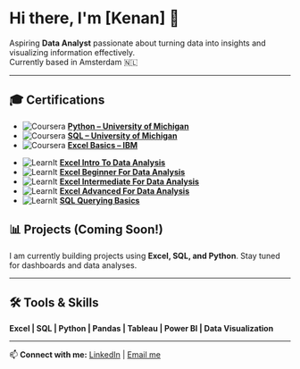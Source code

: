 # Hi there, I'm [Kenan] 👋

Aspiring **Data Analyst** passionate about turning data into insights and visualizing information effectively.  
Currently based in Amsterdam 🇳🇱  

---
## 🎓 Certifications

<!-- Coursera / IBM -->
- ![Coursera](https://img.shields.io/badge/Coursera-Completed-brightgreen) [**Python – University of Michigan**](certificates/pythonmichiganuniversty.png)
- ![Coursera](https://img.shields.io/badge/Coursera-Completed-brightgreen) [**SQL – University of Michigan**](certificates/sqlmichiganuniversty.png)
- ![Coursera](https://img.shields.io/badge/Coursera-Completed-brightgreen) [**Excel Basics – IBM**](certificates/excelbasicsibm.jpeg)

<!-- LearnIt -->
- ![LearnIt](https://img.shields.io/badge/LearnIt-Certificate-blue) [**Excel Intro To Data Analysis**](certificates/excelintro.png)
- ![LearnIt](https://img.shields.io/badge/LearnIt-Certificate-blue) [**Excel Beginner For Data Analysis**](certificates/excelbeginner.png)
- ![LearnIt](https://img.shields.io/badge/LearnIt-Certificate-blue) [**Excel Intermediate For Data Analysis**](certificates/excelintermediate.png)
- ![LearnIt](https://img.shields.io/badge/LearnIt-Certificate-blue) [**Excel Advanced For Data Analysis**](certificates/exceladvanced.png)
- ![LearnIt](https://img.shields.io/badge/LearnIt-Certificate-blue) [**SQL Querying Basics**](certificates/sqlquerybasics.png)

## 📊 Projects (Coming Soon!)
I am currently building projects using **Excel, SQL, and Python**. Stay tuned for dashboards and data analyses.  

---

## 🛠️ Tools & Skills
**Excel | SQL | Python | Pandas | Tableau | Power BI | Data Visualization**

---

📫 **Connect with me:** [LinkedIn](https://www.linkedin.com/in/kenan-tufan-k-263000308/) | [Email me](kenantkurt@gmail.com)
